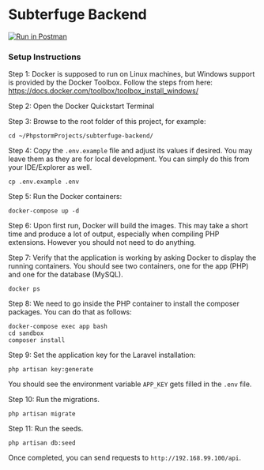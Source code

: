 # Subterfuge Backend

[![Run in Postman](https://run.pstmn.io/button.svg)](https://app.getpostman.com/run-collection/832fc79f1e130e713524)

### Setup Instructions

Step 1: Docker is supposed to run on Linux machines, but Windows support is provided by the Docker Toolbox. Follow the steps from here: https://docs.docker.com/toolbox/toolbox_install_windows/

Step 2: Open the Docker Quickstart Terminal

Step 3: Browse to the root folder of this project, for example:
```shell script
cd ~/PhpstormProjects/subterfuge-backend/
```
Step 4: Copy the `.env.example` file and adjust its values if desired. You may leave them as they are for local development. You can simply do this from your IDE/Explorer as well.
```shell script
cp .env.example .env
```
Step 5: Run the Docker containers:
```shell script
docker-compose up -d
```
Step 6: Upon first run, Docker will build the images. This may take a short time and produce a lot of output, especially when compiling PHP extensions. However you should not need to do anything.

Step 7: Verify that the application is working by asking Docker to display the running containers. You should see two containers, one for the app (PHP) and one for the database (MySQL).
```shell script
docker ps
```
Step 8: We need to go inside the PHP container to install the composer packages. You can do that as follows:
```shell script
docker-compose exec app bash
cd sandbox
composer install
```

Step 9: Set the application key for the Laravel installation:
```shell script
php artisan key:generate
```
You should see the environment variable `APP_KEY` gets filled in the `.env` file.

Step 10: Run the migrations.
```shell script
php artisan migrate
```
Step 11: Run the seeds.
```shell script
php artisan db:seed
```
Once completed, you can send requests to `http://192.168.99.100/api`.
